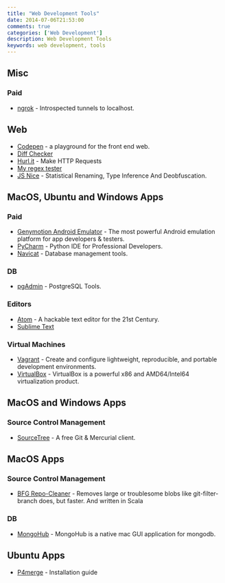 ```yaml
---
title: "Web Development Tools"
date: 2014-07-06T21:53:00
comments: true
categories: ['Web Development']
description: Web Development Tools
keywords: web development, tools
---
```


## Misc
### Paid
* [ngrok](https://ngrok.com/) - Introspected tunnels to localhost.

## Web
* [Codepen](http://codepen.io/) - a playground for the front end web.
* [Diff Checker](http://www.diffchecker.com/diff)
* [Hurl.it](http://www.hurl.it/) - Make HTTP Requests
* [My regex tester](http://www.myregextester.com/index.php)
* [JS Nice](http://jsnice.org/) - Statistical Renaming, Type Inference And Deobfuscation.


## MacOS, Ubuntu and Windows Apps
### Paid
* [Genymotion Android Emulator](https://www.genymotion.com/desktop/) - The most powerful Android emulation platform for app developers & testers.
* [PyCharm](https://www.jetbrains.com/pycharm/) - Python IDE
for Professional Developers.
* [Navicat](http://www.navicat.com/products) - Database management tools.

### DB
* [pgAdmin](http://www.pgadmin.org/) - PostgreSQL Tools.

### Editors
* [Atom](https://atom.io/) - A hackable text editor for the 21st Century.
* [Sublime Text](http://www.sublimetext.com/)

### Virtual Machines
* [Vagrant](http://www.vagrantup.com/) - Create and configure lightweight, reproducible, and portable development environments.
* [VirtualBox](https://www.virtualbox.org/) - VirtualBox is a powerful x86 and AMD64/Intel64 virtualization product.


## MacOS and Windows Apps

### Source Control Management
* [SourceTree](http://www.sourcetreeapp.com/) - A free Git & Mercurial client.

## MacOS Apps
### Source Control Management
* [BFG Repo-Cleaner](https://rtyley.github.io/bfg-repo-cleaner/) - Removes large or troublesome blobs like git-filter-branch does, but faster. And written in Scala

### DB
* [MongoHub](https://github.com/bububa/MongoHub-Mac) - MongoHub is a native mac GUI application for mongodb.

## Ubuntu Apps
* [P4merge](https://pempek.net/articles/2014/04/18/git-p4merge/) - Installation guide

